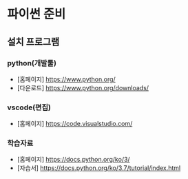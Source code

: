 # 파이썬 준비

## 설치 프로그램

### python(개발툴)

* [홈페이지]  https://www.python.org/
* [다운로드]  https://www.python.org/downloads/

### vscode(편집)

* [홈페이지]  https://code.visualstudio.com/

### 학습자료

* [홈페이지]  https://docs.python.org/ko/3/
* [자습서]  https://docs.python.org/ko/3.7/tutorial/index.html